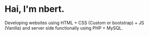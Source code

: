 # Hai, I'm nbert.
Developing websites using HTML + CSS (Custom or bootstrap) + JS (Vanilla) and server side functionally using PHP + MySQL.
